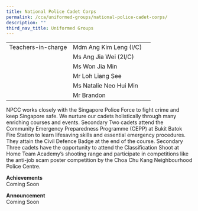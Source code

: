 ```yaml
---
title: National Police Cadet Corps
permalink: /cca/uniformed-groups/national-police-cadet-corps/
description: ""
third_nav_title: Uniformed Groups
---
```

|  	|  	|  	|			
|---	|---	|---	|			
|  	Teachers-in-charge 	|  	Mdm Ang Kim Leng (I/C)	|  		|  
|  		|  	Ms Ang Jia Wei (2I/C)	|  		|  
|  		|  	Ms Won Jia Min	|  		|  
|  		|  	Mr Loh Liang See	|  		|  
|  		|  	Ms Natalie Neo Hui Min	|  		|
|  		|  	Mr Brandon	|  		|


NPCC works closely with the Singapore Police Force to fight crime and keep Singapore safe. We nurture our cadets holistically through many enriching courses and events. Secondary Two cadets attend the Community Emergency Preparedness Programme (CEPP) at Bukit Batok Fire Station to learn lifesaving skills and essential emergency procedures. They attain the Civil Defence Badge at the end of the course. Secondary Three cadets have the opportunity to attend the Classification Shoot at Home Team Academy’s shooting range and participate in competitions like the anti-job scam poster competition by the Choa Chu Kang Neighbourhood Police Centre. 

**Achievements**
<br>Coming Soon

**Announcement** 
<br>Coming Soon
